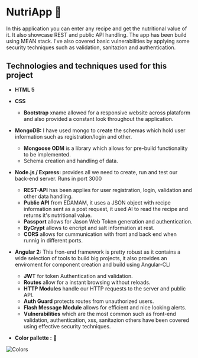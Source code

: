 # NutriApp  :green_salad:   
In this application you can enter any recipe and get the nutritional value of it. It also showcase REST and public API handling. 
The app has been build using MEAN stack. I've also covered basic vulnerabilities by applying some security techniques such as 
validation, sanitazion and authentication. 
## Technologies and techniques used for this project
* **HTML 5**


* **CSS**
   * **Bootstrap** xname allowed for a responsive website across plataform and also provided a constant look throughout the application.
   
   
* **MongoDB:** I have used mongo to create the schemas which hold user information such as registration/login and other.
   * **Mongoose ODM** is a library which allows for pre-build functionality to be implemented.
   * Schema creation and handling of data.
   
   
* **Node.js / Express:** provides all we need to create, run and test our back-end server. Runs in port 3000
   * **REST-API** has been applies for user registration, login, validation and other data handling. 
   * **Public API** from EDAMAM, it uses a JSON object with recipe information sent as a post request, it used AI to read the recipe and returns it's nutritional value.  
   * **Passport** allows for Jason Web Token generation and authentication.
   * **ByCrypt** allows to encript and salt information at rest.
   * **CORS** allows for cummunication with front and back end when runnig in different ports.


* **Angular 2:** This fron-end framework is pretty robust as it contains a wide selection of tools to build big projects, it also provides an enviroment for component creation and build using Angular-CLI
   * **JWT** for token Authentication and validation.
   * **Routes** allow for a instant browsing without reloads.
   * **HTTP Modules** handle our HTTP requests to the server and public API. 
   * **Auth Guard** protects routes from unauthorized users. 
   * **Flash Message Module** allows for efficient and nice looking alerts.
   * **Vulnerabilities** which are the most common such as front-end validation, authentication, xss, sanitazion others have been covered using effective security techniques.


* **Color pallette :** :art: 

![Colors](images/task_list_color_palette.png?raw=true "Color Palette")
